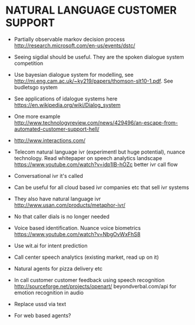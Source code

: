 # NATURAL LANGUAGE CUSTOMER SUPPORT

* Partially observable markov decision process http://research.microsoft.com/en-us/events/dstc/
* Seeing sigdial should be useful. They are the spoken dialogue system competition
* Use bayesian dialogue system for modelling, see http://mi.eng.cam.ac.uk/~ky219/papers/thomson-slt10-1.pdf. See budletsgo system
* See applications of idalogue systems here https://en.wikipedia.org/wiki/Dialog_system
* One more example http://www.technologyreview.com/news/429496/an-escape-from-automated-customer-support-hell/
* http://www.interactions.com/
* Telecom natural language ivr (experimentl but huge potential), nuance technology. Read whitepaper on speech analytics landscape
https://www.youtube.com/watch?v=idp1IB-hOZc better ivr call flow
* Conversational ivr it's called
* Can be useful for all cloud based ivr companies etc that sell ivr systems
* They also have natural language ivr http://www.usan.com/products/metaphor-ivr/
* No that caller dials is no longer needed

* Voice based identification. Nuance voice biometrics https://www.youtube.com/watch?v=NbgOvWxFhS8

* Use wit.ai for intent prediction

* Call center speech analytics (existing market, read up on it)

* Natural agents for pizza delivery etc

* In call customer customer feedback using speech recognition http://sourceforge.net/projects/openart/
beyondverbal.com/api for emotion recognition in audio

* Replace ussd via text

* For web based agents?
